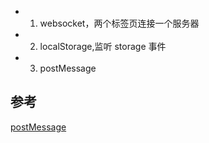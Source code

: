 - 1. websocket，两个标签页连接一个服务器
- 2. localStorage,监听 storage 事件
- 3. postMessage

## 参考

[postMessage](https://juejin.cn/post/7224927106132000823?searchId=202308141406015A839CE1CDA659F76164)
